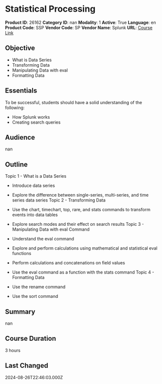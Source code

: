 # Statistical Processing

**Product ID**: 26162
**Category ID**: nan
**Modality**: 1
**Active**: True
**Language**: en
**Product Code**: SSP
**Vendor Code**: SP
**Vendor Name**: Splunk
**URL**: [Course Link](https://www.fastlaneus.com/course/splunk-ssp)

## Objective
- What is Data Series
- Transforming Data
- Manipulating Data with eval
- Formatting Data

## Essentials
To be successful, students should have a solid understanding of the following:


- How Splunk works
- Creating search queries

## Audience
nan

## Outline
Topic 1 - What is a Data Series


- Introduce data series
- Explore the difference between single-series, multi-series, and time series data series
Topic 2 - Transforming Data


- Use the chart, timechart, top, rare, and stats commands to transform events into data tables
- Explore search modes and their effect on search results
Topic 3 - Manipulating Data with eval Command


- Understand the eval command
- Explore and perform calculations using mathematical and statistical eval functions
- Perform calculations and concatenations on field values
- Use the eval command as a function with the stats command
Topic 4 - Formatting Data


- Use the rename command
- Use the sort command

## Summary
nan

## Course Duration
3 hours

## Last Changed
2024-08-26T22:46:03.000Z

